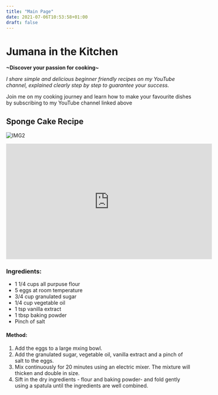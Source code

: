```yaml
---
title: "Main Page"
date: 2021-07-06T10:53:58+01:00
draft: false
---
```


# Jumana in the Kitchen
**~Discover your passion for cooking~**

*I share simple and delicious beginner friendly recipes on my YouTube channel, explained clearly step by step to guarantee your success.*

Join me on my cooking journey and learn how to make your favourite dishes by subscribing to my YouTube channel linked above

## Sponge Cake Recipe
![IMG2](IMG2.jpg)

<iframe width="560" height="315" src="https://www.youtube.com/embed/AugcYaGtmGA" title="YouTube video player" frameborder="0" allow="accelerometer; autoplay; clipboard-write; encrypted-media; gyroscope; picture-in-picture" allowfullscreen></iframe>

### Ingredients:
- 1 1/4 cups all purpuse flour
- 5 eggs at room temperature
- 3/4 cup granulated sugar
- 1/4 cup vegetable oil
- 1 tsp vanilla extract
- 1 tbsp baking powder
- Pinch of salt

#### Method:
1. Add the eggs to a large mxing bowl.
2. Add the granulated sugar, vegetable oil, vanilla extract and a pinch of salt to the eggs.
3. Mix continuously for 20 minutes using an electric mixer. The mixture will thicken and double in size.
4. Sift in the dry ingredients - flour and baking powder- and fold gently using a spatula until the ingredients are well combined.